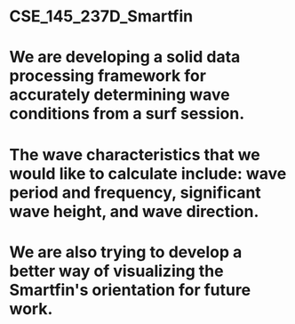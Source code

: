 # CSE_145_237D_Smartfin
# We are developing a solid data processing framework for accurately determining wave conditions from a surf session.
# The wave characteristics that we would like to calculate include: wave period and frequency, significant wave height, and wave direction. 
# We are also trying to develop a better way of visualizing the Smartfin's orientation for future work. 
